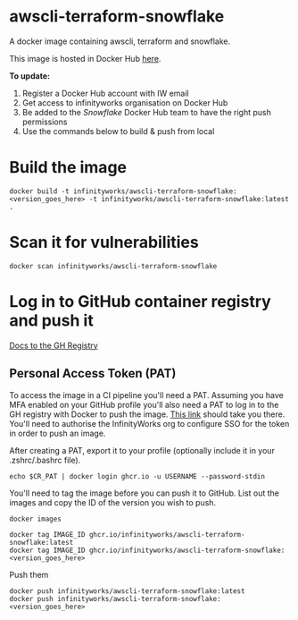 # awscli-terraform-snowflake

A docker image containing awscli, terraform and snowflake.

This image is hosted in Docker Hub [here](https://hub.docker.com/r/infinityworks/awscli-terraform-snowflake/tags).

**To update:**

1. Register a Docker Hub account with IW email
2. Get access to infinityworks organisation on Docker Hub
3. Be added to the _Snowflake_ Docker Hub team to have the right push permissions
4. Use the commands below to build & push from local


# Build the image
    
    docker build -t infinityworks/awscli-terraform-snowflake:<version_goes_here> -t infinityworks/awscli-terraform-snowflake:latest .

# Scan it for vulnerabilities    
    
    docker scan infinityworks/awscli-terraform-snowflake

# Log in to GitHub container registry and push it    
[Docs to the GH Registry](https://docs.github.com/en/packages/working-with-a-github-packages-registry/working-with-the-container-registry)

## Personal Access Token (PAT)

To access the image in a CI pipeline you'll need a PAT. Assuming you have MFA enabled on your GitHub profile you'll also need a PAT to log in to the GH registry with Docker to push the image. [This link](https://github.com/settings/tokens) should take you there. You'll need to authorise the InfinityWorks org to configure SSO for the token in order to push an image.

After creating a PAT, export it to your profile (optionally include it in your .zshrc/.bashrc file).

    echo $CR_PAT | docker login ghcr.io -u USERNAME --password-stdin

You'll need to tag the image before you can push it to GitHub. List out the images and copy the ID of the version you wish to push.

    docker images

    docker tag IMAGE_ID ghcr.io/infinityworks/awscli-terraform-snowflake:latest
    docker tag IMAGE_ID ghcr.io/infinityworks/awscli-terraform-snowflake:<version_goes_here>

Push them

    docker push infinityworks/awscli-terraform-snowflake:latest
    docker push infinityworks/awscli-terraform-snowflake:<version_goes_here>

